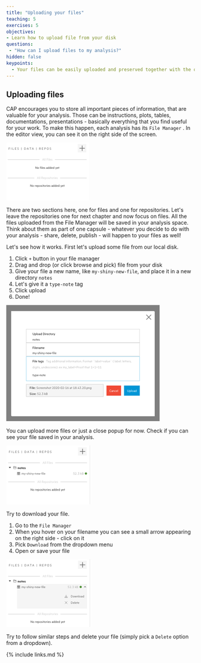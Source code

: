 ```yaml
---
title: "Uploading your files"
teaching: 5
exercises: 5
objectives:
- Learn how to upload file from your disk
questions:
 - "How can I upload files to my analysis?"
hidden: false
keypoints:
  - Your files can be easily uploaded and preserved together with the other analysis assets 
---
```


## Uploading files

CAP encourages you to store all important pieces of information, that are valuable for your analysis. Those can be instructions, plots, tables, documentations, presentations - basically everything that you find useful for your work. To make this happen, each analysis has its `File Manager` . In the editor view, you can see it on the right side of the screen.

![](../fig/filemanager.png)

There are two sections here, one for files and one for repositories. Let's leave the repositories one for next chapter and now focus on files. All the files uploaded from the File Manager will be saved in your analysis space. Think about them as part of one capsule - whatever you decide to do with your analysis - share, delete, publish - will happen to your files as well!

Let's see how it works. First let's upload some file from our local disk.

1. Click `+` button in your file manager
2. Drag and drop (or click browse and pick) file from your disk
3. Give your file a new name, like `my-shiny-new-file`, and place it in a new directory `notes`
4. Let's give it a `type-note` tag
5. Click upload
3. Done!

![](../fig/fileupload.png)

You can upload more files or just a close popup for now. Check if you can see your file saved in your analysis.

![](../fig/filemanager2.png)

Try to download your file.

1. Go to the `File Manager`
2. When you hover on your filename you can see a small arrow appearing on the right side - click on it
4. Pick `Download` from the dropdown menu
5. Open or save your file

![](../fig/filemanager3.png)

Try to follow similar steps and delete your file (simply pick a `Delete` option from a dropdown).

{% include links.md %}
